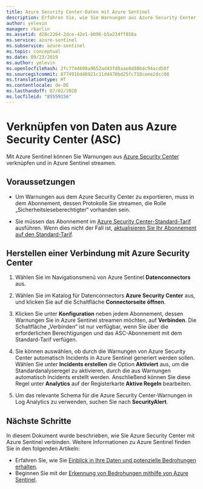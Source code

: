 ```yaml
---
title: Azure Security Center-Daten mit Azure Sentinel
description: Erfahren Sie, wie Sie Warnungen aus Azure Security Center (ASC, Standard-Tarif) verknüpfen und in Azure Sentinel streamen.
author: yelevin
manager: rkarlin
ms.assetid: d28c2264-2dce-42e1-b096-b5a234ff858a
ms.service: azure-sentinel
ms.subservice: azure-sentinel
ms.topic: conceptual
ms.date: 09/23/2019
ms.author: yelevin
ms.openlocfilehash: 2fc7744600a9652ad43fd0aae8d886dc94acd58f
ms.sourcegitcommit: 877491bd46921c11dd478bd25fc718ceee2dcc08
ms.translationtype: HT
ms.contentlocale: de-DE
ms.lasthandoff: 07/02/2020
ms.locfileid: "85559156"
---
```

# <a name="connect-data-from-azure-security-center-asc"></a>Verknüpfen von Daten aus Azure Security Center (ASC)

Mit Azure Sentinel können Sie Warnungen aus [Azure Security Center](../security-center/security-center-intro.md) verknüpfen und in Azure Sentinel streamen. 

## <a name="prerequisites"></a>Voraussetzungen

- Um Warnungen aus dem Azure Security Center zu exportieren, muss in dem Abonnement, dessen Protokolle Sie streamen, die Rolle „Sicherheitsleseberechtigter“ vorhanden sein.

- Sie müssen das Abonnement im [Azure Security Center-Standard-Tarif](../security-center/security-center-pricing.md) ausführen. Wenn dies nicht der Fall ist, [aktualisieren Sie Ihr Abonnement auf den Standard-Tarif](https://azure.microsoft.com/pricing/details/security-center/).

## <a name="connect-to-azure-security-center"></a>Herstellen einer Verbindung mit Azure Security Center

1. Wählen Sie im Navigationsmenü von Azure Sentinel **Datenconnectors** aus.

1. Wählen Sie im Katalog für Datenconnectors **Azure Security Center** aus, und klicken Sie auf die Schaltfläche **Connectorseite öffnen**.

1. Klicken Sie unter **Konfiguration** neben jedem Abonnement, dessen Warnungen Sie in Azure Sentinel streamen möchten, auf **Verbinden**. Die Schaltfläche „Verbinden“ ist nur verfügbar, wenn Sie über die erforderlichen Berechtigungen und das ASC-Abonnement mit dem Standard-Tarif verfügen.

1. Sie können auswählen, ob durch die Warnungen von Azure Security Center automatisch Incidents in Azure Sentinel generiert werden sollen. Wählen Sie unter **Incidents erstellen** die Option **Aktiviert** aus, um die Standardanalyseregel zu aktivieren, durch die aus Warnungen automatisch Incidents erstellt werden. Anschließend können Sie diese Regel unter **Analytics** auf der Registerkarte **Aktive Regeln** bearbeiten.

1. Um das relevante Schema für die Azure Security Center-Warnungen in Log Analytics zu verwenden, suchen Sie nach **SecurityAlert**.

## <a name="next-steps"></a>Nächste Schritte
In diesem Dokument wurde beschrieben, wie Sie Azure Security Center mit Azure Sentinel verbinden. Weitere Informationen zu Azure Sentinel finden Sie in den folgenden Artikeln:
- Erfahren Sie, wie Sie [Einblick in Ihre Daten und potenzielle Bedrohungen erhalten](quickstart-get-visibility.md).
- Beginnen Sie mit der [Erkennung von Bedrohungen mithilfe von Azure Sentinel](tutorial-detect-threats-built-in.md).
